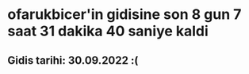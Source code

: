 # ofarukbicer'in gidisine son 8 gun 7 saat 31 dakika 40 saniye kaldi

## Gidis tarihi: 30.09.2022 :(